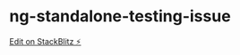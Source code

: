 # ng-standalone-testing-issue

[Edit on StackBlitz ⚡️](https://stackblitz.com/edit/stackblitz-starters-uyvan7)